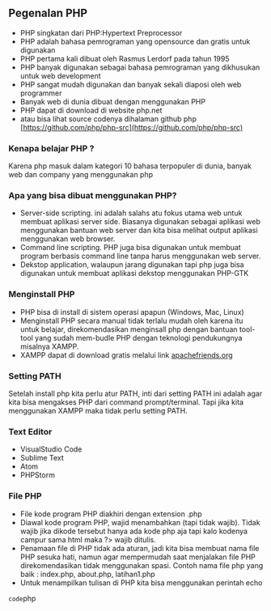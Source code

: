 ## Pegenalan PHP
- PHP singkatan dari PHP:Hypertext Preprocessor
- PHP adalah bahasa pemrograman yang opensource dan gratis untuk digunakan
- PHP pertama kali dibuat oleh Rasmus Lerdorf pada tahun 1995
- PHP banyak digunakan sebagai bahasa pemrograman yang dikhusukan untuk web development
- PHP sangat mudah digunakan dan banyak sekali diaposi oleh web programmer
- Banyak web di dunia dibuat dengan menggunakan PHP
- PHP dapat di download di website php.net 
- atau bisa lihat source codenya dihalaman github php [https://github.com/php/php-src](https://github.com/php/php-src)


### Kenapa belajar PHP ?
Karena php masuk dalam kategori 10 bahasa terpopuler di dunia, banyak web dan company yang menggunakan php 

### Apa yang bisa dibuat menggunakan PHP?
- Server-side scripting. ini adalah salahs atu fokus utama web untuk membuat aplikasi server side. Biasanya digunakan sebagai aplikasi web menggunakan bantuan web server dan kita bisa melihat output aplikasi menggunakan web browser.
- Command line scripting. PHP juga bisa digunakan untuk membuat program berbasis command line tanpa harus menggunakan web server.
- Dekstop application, walaupun jarang digunakan tapi php juga bisa digunakan untuk membuat aplikasi dekstop menggunakan PHP-GTK

### Menginstall PHP
- PHP bisa di install di sistem operasi apapun (Windows, Mac, Linux)
- Menginstall PHP secara manual tidak terlalu mudah oleh karena itu untuk belajar, direkomendasikan menginsall php dengan bantuan tool-tool yang sudah mem-budle PHP dengan teknologi pendukungnya misalnya XAMPP.
- XAMPP dapat di download gratis melalui link  [apachefriends.org](https://www.apachefriends.org/)

### Setting PATH
Setelah install php kita perlu atur PATH, inti dari setting PATH ini adalah agar kita bisa mengakses PHP dari command prompt/terminal. Tapi jika kita menggunakan XAMPP maka tidak perlu setting PATH.

### Text Editor
- VisualStudio Code
- Sublime Text
- Atom 
- PHPStorm 

### File PHP
- File kode program PHP diakhiri dengan extension .php
- Diawal kode program PHP, wajid menambahkan <?php dan diakhir kode program perlu ditambahkan ?> (tapi tidak wajib). Tidak wajib jika dikode tersebut hanya ada kode php aja tapi kalo kodenya campur sama html maka ?> wajib ditulis.
- Penamaan file di PHP tidak ada aturan, jadi kita bisa membuat nama file PHP sesuka hati, namun agar mempermudah saat menjalakan file PHP direkomendasikan tidak menggunakan spasi. Contoh nama file php yang baik : index.php, about.php, latihan1.php
- Untuk menampilkan tulisan di PHP kita bisa menggunakan perintah echo


`code`php
<?php
  echo "Hello World";
`code`
